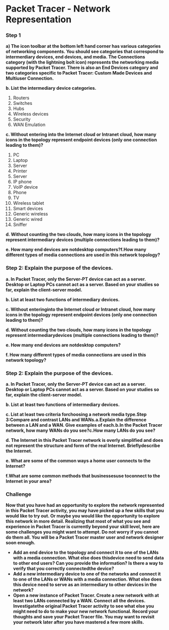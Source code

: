 Packet Tracer - Network Representation
===
### Step 1
**a) The icon toolbar at the bottom left hand corner has various categories of networking components. You should see categories that correspond to intermerdiary devices, end devices, and media. The Connections category (with  the lightning  bolt icon)  represents  the  networking  media  supported  by Packet Tracer. There is also an End Devices category and two categories specific to Packet Tracer: Custom Made Devices and Multiuser Connection.**


**b. List the  intermediary device  categories.**  
1. Routers
2. Switches
3. Hubs
4. Wireless devices
5. Security
6. WAN Emulation

**c. Without entering into the Internet  cloud  or Intranet  cloud,  how  many icons in the topology  represent endpoint  devices  (only one connection  leading  to them)?**  
1. PC
2. Laptop
3. Server
4. Printer
5. Server
6. IP phone
7. VoIP device
8. Phone
9. TV
10. Wireless tablet
11. Smart devices
12. Generic wireless
13. Generic wired
14. Sniffer  

**d. Without counting  the two  clouds, how  many icons in the topology  represent  intermediary devices  (multiple connections  leading  to them)?**

**e. How  many  end  devices  are notdesktop computers?f.How  many  different  types of media connections  are  used  in this network topology?**

### Step 2: Explain the purpose of the devices.
**a. In Packet Tracer, only the  Server-PT  device  can  act as a server.  Desktop or  Laptop  PCs cannot  act as a server.  Based  on  your studies so far,  explain  the client-server  model.**

**b. List at least two  functions  of  intermediary  devices.**

**c. Without enteringinto the Internet  cloud  or Intranet  cloud,  how  many icons in the topology  represent endpoint  devices  (only one connection  leading  to them)?**

**d. Without counting  the two  clouds, how  many icons in the topology  represent  intermediarydevices  (multiple connections  leading  to them)?**

**e. How  many  end  devices  are notdesktop computers?**

**f. How  many  different  types of media connections  are  used  in this network topology?**

### Step 2: Explain the purpose of the devices.

**a. In Packet Tracer, only the  Server-PT  device  can  act as a server.  Desktop or  Laptop  PCs cannot  act as a server.  Based  on  your studies so far,  explain  the client-server  model.**

**b. List at least two  functions  of  intermediary  devices.**

**c. List at least two  criteria forchoosing  a network  media  type.Step 3:Compare and contrast LANs and WANs.a.Explain the  difference  between  a LAN  and  a WAN. Give  examples of  each.b.In  the Packet Tracer  network,  how  many WANs do you  see?c.How  many  LANs do  you see?**

**d. The  Internet  in this Packet Tracer  network  is overly  simplified  and  does  not represent  the structure  and form  of  the real  Internet.  Brieflydescribe  the Internet.**

**e. What are  some of  the common  ways a home  user  connects to the Internet?**

**f.What are  some common methods  that businessesuse toconnect  to the Internet  in your  area?**

### Challenge
**Now  that you  have  had  an  opportunity  to explore  the network  represented  in this Packet Tracer  activity, you may have  picked up a few  skills that you would  like to try out. Or  maybe  you would  like the opportunity  to explore  this network  in more  detail. Realizing  that most of  what  you see and  experience  in Packet Tracer  is currently  beyond  your  skill level,  here  are  some challenges  you might  want to attempt. Do not worry  if  you cannot  do them  all. You  will be  a Packet Tracer  master user  and  network  designer  soon  enough.**
* **Add an  end  device  to the topology  and  connect  it to one  of  the LANs with  a media  connection.  What else does  thisdevice  need  to send data  to other  end  users? Can  you provide  the  information?  Is there  a way to verify  that you  correctly connectedthe device?**
* **Add a  new  intermediary  device  to one  of  the networks  and connect it to one  of the  LANs or  WANs with  a media  connection.  What else does  this device  need  to serve  as an intermediary  to other  devices  in the network?**
* **Open  a new  instance of  Packet Tracer.  Create  a new  network  with at least two LANs  connected  by a WAN. Connect  all the devices.  Investigatethe original  Packet Tracer  activity to see what  else you  might need  to do  to make your  new  network  functional.  Record  your  thoughts  and  save  your Packet Tracer  file. You may want  to revisit  your network  later after  you have  mastered  a few  more  skills.**

